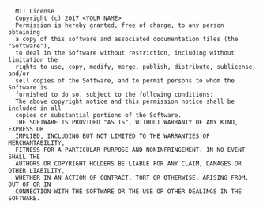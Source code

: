 
      MIT License
      Copyright (c) 2017 <YOUR NAME>
      Permission is hereby granted, free of charge, to any person obtaining
      a copy of this software and associated documentation files (the "Software"),
      to deal in the Software without restriction, including without limitation the
      rights to use, copy, modify, merge, publish, distribute, sublicense, and/or
      sell copies of the Software, and to permit persons to whom the Software is
      furnished to do so, subject to the following conditions:
      The above copyright notice and this permission notice shall be included in all
      copies or substantial portions of the Software.
      THE SOFTWARE IS PROVIDED "AS IS", WITHOUT WARRANTY OF ANY KIND, EXPRESS OR
      IMPLIED, INCLUDING BUT NOT LIMITED TO THE WARRANTIES OF MERCHANTABILITY,
      FITNESS FOR A PARTICULAR PURPOSE AND NONINFRINGEMENT. IN NO EVENT SHALL THE
      AUTHORS OR COPYRIGHT HOLDERS BE LIABLE FOR ANY CLAIM, DAMAGES OR OTHER LIABILITY,
      WHETHER IN AN ACTION OF CONTRACT, TORT OR OTHERWISE, ARISING FROM, OUT OF OR IN
      CONNECTION WITH THE SOFTWARE OR THE USE OR OTHER DEALINGS IN THE SOFTWARE.
